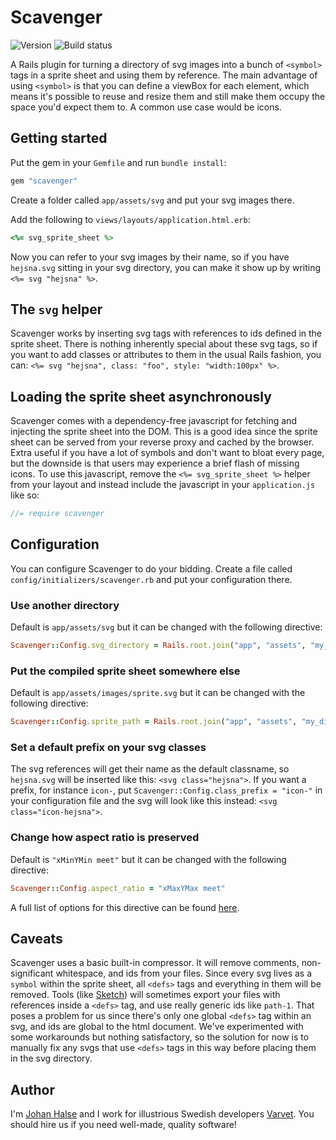 # Scavenger

![Version](https://img.shields.io/gem/v/scavenger.svg)
![Build status](https://img.shields.io/travis/johanhalse/scavenger.svg)

A Rails plugin for turning a directory of svg images into a bunch of `<symbol>` tags in a sprite sheet and using them by reference. The main advantage of using `<symbol>` is that you can define a viewBox for each element, which means it's possible to reuse and resize them and still make them occupy the space you'd expect them to. A common use case would be icons.


## Getting started

Put the gem in your `Gemfile` and run `bundle install`:
```ruby
gem "scavenger"
```

Create a folder called `app/assets/svg` and put your svg images there.

Add the following to `views/layouts/application.html.erb`:
```ruby
<%= svg_sprite_sheet %>
```

Now you can refer to your svg images by their name, so if you have `hejsna.svg` sitting in your svg directory, you can make it show up by writing `<%= svg "hejsna" %>`.


## The `svg` helper

Scavenger works by inserting svg tags with references to ids defined in the sprite sheet. There is nothing inherently special about these svg tags, so if you want to add classes or attributes to them in the usual Rails fashion, you can: `<%= svg "hejsna", class: "foo", style: "width:100px" %>`.


## Loading the sprite sheet asynchronously

Scavenger comes with a dependency-free javascript for fetching and injecting the sprite sheet into the DOM. This is a  good idea since the sprite sheet can be served from your reverse proxy and cached by the browser. Extra useful if you have a lot of symbols and don't want to bloat every page, but the downside is that users may experience a brief flash of missing icons. To use this javascript, remove the `<%= svg_sprite_sheet %>` helper from your layout and instead include the javascript in your `application.js` like so:
```javascript
//= require scavenger
```


## Configuration

You can configure Scavenger to do your bidding. Create a file called `config/initializers/scavenger.rb` and put your configuration there.


### Use another directory

Default is `app/assets/svg` but it can be changed with the following directive:
```ruby
Scavenger::Config.svg_directory = Rails.root.join("app", "assets", "my_directory")
```


### Put the compiled sprite sheet somewhere else

Default is `app/assets/images/sprite.svg` but it can be changed with the following directive:
```ruby
Scavenger::Config.sprite_path = Rails.root.join("app", "assets", "my_directory", "my_file.svg")
```


### Set a default prefix on your svg classes

The svg references will get their name as the default classname, so `hejsna.svg` will be inserted like this: `<svg class="hejsna">`. If you want a prefix, for instance `icon-`, put `Scavenger::Config.class_prefix = "icon-"` in your configuration file and the svg will look like this instead: `<svg class="icon-hejsna">`.


### Change how aspect ratio is preserved

Default is `"xMinYMin meet"` but it can be changed with the following directive:
```ruby
Scavenger::Config.aspect_ratio = "xMaxYMax meet"
```

A full list of options for this directive can be found [here](https://developer.mozilla.org/en/docs/Web/SVG/Attribute/preserveAspectRatio).


## Caveats

Scavenger uses a basic built-in compressor. It will remove comments, non-significant whitespace, and ids from your files. Since every svg lives as a `symbol` within the sprite sheet, all `<defs>` tags and everything in them will be removed. Tools (like [Sketch](https://www.sketchapp.com)) will sometimes export your files with references inside a `<defs>` tag, and use really generic ids like `path-1`. That poses a problem for us since there's only one global `<defs>` tag within an svg, and ids are global to the html document. We've experimented with some workarounds but nothing satisfactory, so the solution for now is to manually fix any svgs that use `<defs>` tags in this way before placing them in the svg directory.


## Author

I'm [Johan Halse](https://twitter.com/hejsna) and I work for illustrious Swedish developers [Varvet](https://www.varvet.com). You should hire us if you need well-made, quality software!

